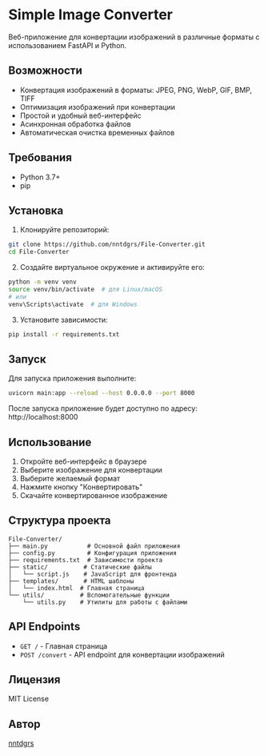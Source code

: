 # Simple Image Converter

Веб-приложение для конвертации изображений в различные форматы с использованием FastAPI и Python.

## Возможности

- Конвертация изображений в форматы: JPEG, PNG, WebP, GIF, BMP, TIFF
- Оптимизация изображений при конвертации
- Простой и удобный веб-интерфейс
- Асинхронная обработка файлов
- Автоматическая очистка временных файлов

## Требования

- Python 3.7+
- pip

## Установка

1. Клонируйте репозиторий:

```bash
git clone https://github.com/nntdgrs/File-Converter.git
cd File-Converter
```

2. Создайте виртуальное окружение и активируйте его:

```bash
python -m venv venv
source venv/bin/activate  # для Linux/macOS
# или
venv\Scripts\activate  # для Windows
```

3. Установите зависимости:

```bash
pip install -r requirements.txt
```

## Запуск

Для запуска приложения выполните:

```bash
uvicorn main:app --reload --host 0.0.0.0 --port 8000
```

После запуска приложение будет доступно по адресу: http://localhost:8000

## Использование

1. Откройте веб-интерфейс в браузере
2. Выберите изображение для конвертации
3. Выберите желаемый формат
4. Нажмите кнопку "Конвертировать"
5. Скачайте конвертированное изображение

## Структура проекта

```
File-Converter/
├── main.py           # Основной файл приложения
├── config.py         # Конфигурация приложения
├── requirements.txt  # Зависимости проекта
├── static/          # Статические файлы
│   └── script.js    # JavaScript для фронтенда
├── templates/       # HTML шаблоны
│   └── index.html  # Главная страница
└── utils/          # Вспомогательные функции
    └── utils.py    # Утилиты для работы с файлами
```

## API Endpoints

- `GET /` - Главная страница
- `POST /convert` - API endpoint для конвертации изображений

## Лицензия

MIT License

## Автор

[nntdgrs](https://github.com/nntdgrs)
